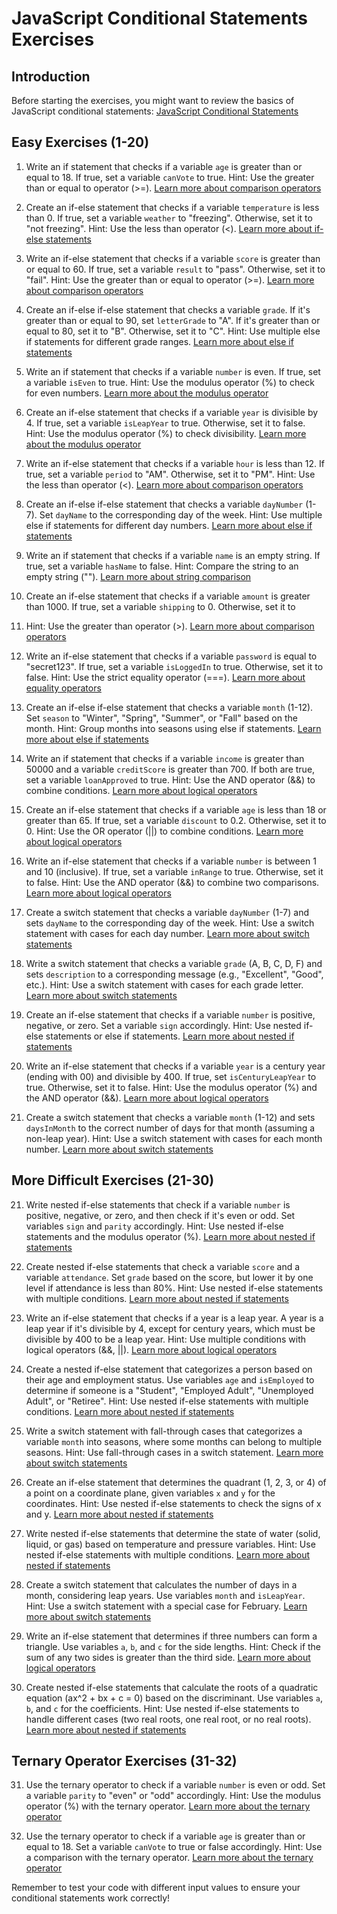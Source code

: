 # JavaScript Conditional Statements Exercises

## Introduction

Before starting the exercises, you might want to review the basics of JavaScript conditional statements:
[JavaScript Conditional Statements](https://www.w3schools.com/js/js_if_else.asp)

## Easy Exercises (1-20)

1. Write an if statement that checks if a variable `age` is greater than or equal to 18. If true, set a variable `canVote` to true.
   Hint: Use the greater than or equal to operator (>=).
   [Learn more about comparison operators](https://www.w3schools.com/js/js_comparisons.asp)

2. Create an if-else statement that checks if a variable `temperature` is less than 0. If true, set a variable `weather` to "freezing". Otherwise, set it to "not freezing".
   Hint: Use the less than operator (<).
   [Learn more about if-else statements](https://www.w3schools.com/js/js_if_else.asp)

3. Write an if-else statement that checks if a variable `score` is greater than or equal to 60. If true, set a variable `result` to "pass". Otherwise, set it to "fail".
   Hint: Use the greater than or equal to operator (>=).
   [Learn more about comparison operators](https://www.w3schools.com/js/js_comparisons.asp)

4. Create an if-else if-else statement that checks a variable `grade`. If it's greater than or equal to 90, set `letterGrade` to "A". If it's greater than or equal to 80, set it to "B". Otherwise, set it to "C".
   Hint: Use multiple else if statements for different grade ranges.
   [Learn more about else if statements](https://www.w3schools.com/js/js_if_else.asp)

5. Write an if statement that checks if a variable `number` is even. If true, set a variable `isEven` to true.
   Hint: Use the modulus operator (%) to check for even numbers.
   [Learn more about the modulus operator](https://www.w3schools.com/js/js_arithmetic.asp)

6. Create an if-else statement that checks if a variable `year` is divisible by 4. If true, set a variable `isLeapYear` to true. Otherwise, set it to false.
   Hint: Use the modulus operator (%) to check divisibility.
   [Learn more about the modulus operator](https://www.w3schools.com/js/js_arithmetic.asp)

7. Write an if-else statement that checks if a variable `hour` is less than 12. If true, set a variable `period` to "AM". Otherwise, set it to "PM".
   Hint: Use the less than operator (<).
   [Learn more about comparison operators](https://www.w3schools.com/js/js_comparisons.asp)

8. Create an if-else if-else statement that checks a variable `dayNumber` (1-7). Set `dayName` to the corresponding day of the week.
   Hint: Use multiple else if statements for different day numbers.
   [Learn more about else if statements](https://www.w3schools.com/js/js_if_else.asp)

9. Write an if statement that checks if a variable `name` is an empty string. If true, set a variable `hasName` to false.
   Hint: Compare the string to an empty string ("").
   [Learn more about string comparison](https://www.w3schools.com/js/js_comparisons.asp)

10. Create an if-else statement that checks if a variable `amount` is greater than 1000. If true, set a variable `shipping` to 0. Otherwise, set it to

11. Hint: Use the greater than operator (>).
    [Learn more about comparison operators](https://www.w3schools.com/js/js_comparisons.asp)

12. Write an if-else statement that checks if a variable `password` is equal to "secret123". If true, set a variable `isLoggedIn` to true. Otherwise, set it to false.
    Hint: Use the strict equality operator (===).
    [Learn more about equality operators](https://www.w3schools.com/js/js_comparisons.asp)

13. Create an if-else if-else statement that checks a variable `month` (1-12). Set `season` to "Winter", "Spring", "Summer", or "Fall" based on the month.
    Hint: Group months into seasons using else if statements.
    [Learn more about else if statements](https://www.w3schools.com/js/js_if_else.asp)

14. Write an if statement that checks if a variable `income` is greater than 50000 and a variable `creditScore` is greater than 700. If both are true, set a variable `loanApproved` to true.
    Hint: Use the AND operator (&&) to combine conditions.
    [Learn more about logical operators](https://www.w3schools.com/js/js_comparisons.asp)

15. Create an if-else statement that checks if a variable `age` is less than 18 or greater than 65. If true, set a variable `discount` to 0.2. Otherwise, set it to 0.
    Hint: Use the OR operator (||) to combine conditions.
    [Learn more about logical operators](https://www.w3schools.com/js/js_comparisons.asp)

16. Write an if-else statement that checks if a variable `number` is between 1 and 10 (inclusive). If true, set a variable `inRange` to true. Otherwise, set it to false.
    Hint: Use the AND operator (&&) to combine two comparisons.
    [Learn more about logical operators](https://www.w3schools.com/js/js_comparisons.asp)

17. Create a switch statement that checks a variable `dayNumber` (1-7) and sets `dayName` to the corresponding day of the week.
    Hint: Use a switch statement with cases for each day number.
    [Learn more about switch statements](https://www.w3schools.com/js/js_switch.asp)

18. Write a switch statement that checks a variable `grade` (A, B, C, D, F) and sets `description` to a corresponding message (e.g., "Excellent", "Good", etc.).
    Hint: Use a switch statement with cases for each grade letter.
    [Learn more about switch statements](https://www.w3schools.com/js/js_switch.asp)

19. Create an if-else statement that checks if a variable `number` is positive, negative, or zero. Set a variable `sign` accordingly.
    Hint: Use nested if-else statements or else if statements.
    [Learn more about nested if statements](https://www.w3schools.com/js/js_if_else.asp)

20. Write an if-else statement that checks if a variable `year` is a century year (ending with 00) and divisible by 400. If true, set `isCenturyLeapYear` to true. Otherwise, set it to false.
    Hint: Use the modulus operator (%) and the AND operator (&&).
    [Learn more about logical operators](https://www.w3schools.com/js/js_comparisons.asp)

21. Create a switch statement that checks a variable `month` (1-12) and sets `daysInMonth` to the correct number of days for that month (assuming a non-leap year).
    Hint: Use a switch statement with cases for each month number.
    [Learn more about switch statements](https://www.w3schools.com/js/js_switch.asp)

## More Difficult Exercises (21-30)

21. Write nested if-else statements that check if a variable `number` is positive, negative, or zero, and then check if it's even or odd. Set variables `sign` and `parity` accordingly.
    Hint: Use nested if-else statements and the modulus operator (%).
    [Learn more about nested if statements](https://www.w3schools.com/js/js_if_else.asp)

22. Create nested if-else statements that check a variable `score` and a variable `attendance`. Set `grade` based on the score, but lower it by one level if attendance is less than 80%.
    Hint: Use nested if-else statements with multiple conditions.
    [Learn more about nested if statements](https://www.w3schools.com/js/js_if_else.asp)

23. Write an if-else statement that checks if a year is a leap year. A year is a leap year if it's divisible by 4, except for century years, which must be divisible by 400 to be a leap year.
    Hint: Use multiple conditions with logical operators (&&, ||).
    [Learn more about logical operators](https://www.w3schools.com/js/js_comparisons.asp)

24. Create a nested if-else statement that categorizes a person based on their age and employment status. Use variables `age` and `isEmployed` to determine if someone is a "Student", "Employed Adult", "Unemployed Adult", or "Retiree".
    Hint: Use nested if-else statements with multiple conditions.
    [Learn more about nested if statements](https://www.w3schools.com/js/js_if_else.asp)

25. Write a switch statement with fall-through cases that categorizes a variable `month` into seasons, where some months can belong to multiple seasons.
    Hint: Use fall-through cases in a switch statement.
    [Learn more about switch statements](https://www.w3schools.com/js/js_switch.asp)

26. Create an if-else statement that determines the quadrant (1, 2, 3, or 4) of a point on a coordinate plane, given variables `x` and `y` for the coordinates.
    Hint: Use nested if-else statements to check the signs of x and y.
    [Learn more about nested if statements](https://www.w3schools.com/js/js_if_else.asp)

27. Write nested if-else statements that determine the state of water (solid, liquid, or gas) based on temperature and pressure variables.
    Hint: Use nested if-else statements with multiple conditions.
    [Learn more about nested if statements](https://www.w3schools.com/js/js_if_else.asp)

28. Create a switch statement that calculates the number of days in a month, considering leap years. Use variables `month` and `isLeapYear`.
    Hint: Use a switch statement with a special case for February.
    [Learn more about switch statements](https://www.w3schools.com/js/js_switch.asp)

29. Write an if-else statement that determines if three numbers can form a triangle. Use variables `a`, `b`, and `c` for the side lengths.
    Hint: Check if the sum of any two sides is greater than the third side.
    [Learn more about logical operators](https://www.w3schools.com/js/js_comparisons.asp)

30. Create nested if-else statements that calculate the roots of a quadratic equation (ax^2 + bx + c = 0) based on the discriminant. Use variables `a`, `b`, and `c` for the coefficients.
    Hint: Use nested if-else statements to handle different cases (two real roots, one real root, or no real roots).
    [Learn more about nested if statements](https://www.w3schools.com/js/js_if_else.asp)

## Ternary Operator Exercises (31-32)

31. Use the ternary operator to check if a variable `number` is even or odd. Set a variable `parity` to "even" or "odd" accordingly.
    Hint: Use the modulus operator (%) with the ternary operator.
    [Learn more about the ternary operator](https://developer.mozilla.org/en-US/docs/Web/JavaScript/Reference/Operators/Conditional_Operator)

32. Use the ternary operator to check if a variable `age` is greater than or equal to 18. Set a variable `canVote` to true or false accordingly.
    Hint: Use a comparison with the ternary operator.
    [Learn more about the ternary operator](https://developer.mozilla.org/en-US/docs/Web/JavaScript/Reference/Operators/Conditional_Operator)

Remember to test your code with different input values to ensure your conditional statements work correctly!
